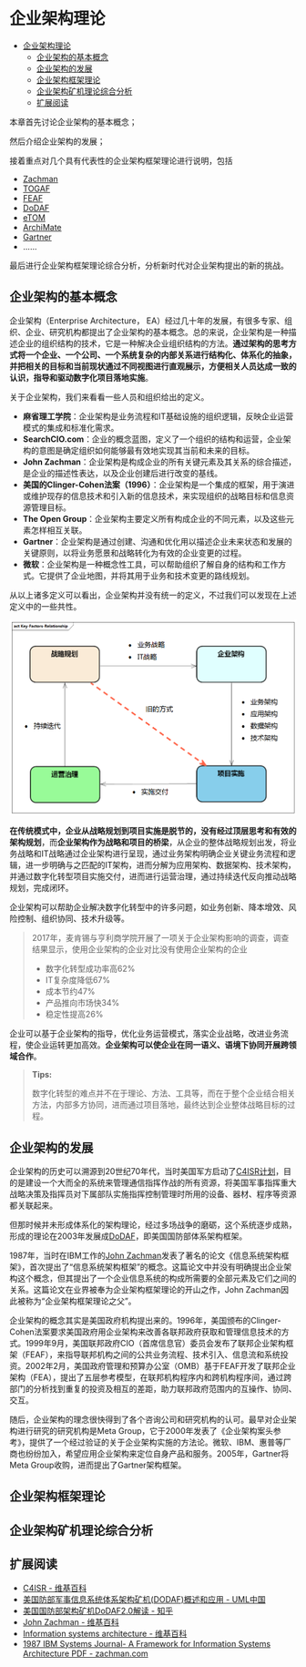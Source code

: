 # 企业架构理论

- [企业架构理论](#企业架构理论)
  - [企业架构的基本概念](#企业架构的基本概念)
  - [企业架构的发展](#企业架构的发展)
  - [企业架构框架理论](#企业架构框架理论)
  - [企业架构矿机理论综合分析](#企业架构矿机理论综合分析)
  - [扩展阅读](#扩展阅读)

本章首先讨论企业架构的基本概念；

然后介绍企业架构的发展；

接着重点对几个具有代表性的企业架构框架理论进行说明，包括

- [Zachman](ea-theory/zachman.md)
- [TOGAF](ea-theroy/togaf.md)
- [FEAF](ea-theroy/feaf.md)
- [DoDAF](ea-theroy/dodaf.md)
- [eTOM](ea-theory/etom.md)
- [ArchiMate](ea-theory/archimate.md)
- [Gartner](ea-theory/gartner.md)
- ......

最后进行企业架构框架理论综合分析，分析新时代对企业架构提出的新的挑战。

## 企业架构的基本概念

企业架构（Enterprise Architecture， EA）经过几十年的发展，有很多专家、组织、企业、研究机构都提出了企业架构的基本概念。总的来说，企业架构是一种描述企业的组织结构的技术，它是一种解决企业组织结构的方法。**通过架构的思考方式将一个企业、一个公司、一个系统复杂的内部关系进行结构化、体系化的抽象，并把相关的目标和当前现状通过不同视图进行直观展示，方便相关人员达成一致的认识，指导和驱动数字化项目落地实施**。

关于企业架构，我们来看看一些人员和组织给出的定义。

- **麻省理工学院**：企业架构是业务流程和IT基础设施的组织逻辑，反映企业运营模式的集成和标准化需求。
- **SearchCIO.com**：企业的概念蓝图，定义了一个组织的结构和运营，企业架构的意图是确定组织如何能够最有效地实现其当前和未来的目标。
- **John Zachman**：企业架构是构成企业的所有关键元素及其关系的综合描述，是企业的描述性表达，以及企业创建后进行改变的基线。
- **美国的Clinger-Cohen法案（1996）**：企业架构是一个集成的框架，用于演进或维护现存的信息技术和引入新的信息技术，来实现组织的战略目标和信息资源管理目标。
- **The Open Group**：企业架构主要定义所有构成企业的不同元素，以及这些元素怎样相互关联。
- **Gartner**：企业架构是通过创建、沟通和优化用以描述企业未来状态和发展的关键原则，以将业务愿景和战略转化为有效的企业变更的过程。
- **微软**：企业架构是一种概念性工具，可以帮助组织了解自身的结构和工作方式。它提供了企业地图，并将其用于业务和技术变更的路线规划。

从以上诸多定义可以看出，企业架构并没有统一的定义，不过我们可以发现在上述定义中的一些共性。

![企业架构与战略规划、项目实施、运营治理之间的关系](images/Key-Factors-Relationship.png)

**在传统模式中，企业从战略规划到项目实施是脱节的，没有经过顶层思考和有效的架构规划**，而**企业架构作为战略和项目的桥梁**，从企业的整体战略规划出发，将业务战略和IT战略通过企业架构进行呈现，通过业务架构明确企业关键业务流程和逻辑，进一步明确与之匹配的IT架构，进而分解为应用架构、数据架构、技术架构，并通过数字化转型项目实施交付，进而进行运营治理，通过持续迭代反向推动战略规划，完成闭环。

企业架构可以帮助企业解决数字化转型中的许多问题，如业务创新、降本增效、风险控制、组织协同、技术升级等。

> 2017年，麦肯锡与亨利商学院开展了一项关于企业架构影响的调查，调查结果显示，使用企业架构的企业对比没有使用企业架构的企业
>
> - 数字化转型成功率高62%
> - IT复杂度降低67%
> - 成本节约47%
> - 产品推向市场快34%
> - 稳定性提高26%

企业可以基于企业架构的指导，优化业务运营模式，落实企业战略，改进业务流程，使企业运转更加高效。**企业架构可以使企业在同一语义、语境下协同开展跨领域合作**。

> **Tips:**
>
> 数字化转型的难点并不在于理论、方法、工具等，而在于整个企业结合相关方法，内部多方协同，进而通过项目落地，最终达到企业整体战略目标的过程。

## 企业架构的发展

企业架构的历史可以溯源到20世纪70年代，当时美国军方启动了[C4ISR计划](https://zh.wikipedia.org/wiki/C4ISR)，目的是建设一个大而全的系统来管理通信指挥作战的所有资源，将美国军事指挥重大战略决策及指挥员对下属部队实施指挥控制管理时所用的设备、器材、程序等资源都关联起来。

但那时候并未形成体系化的架构理论，经过多场战争的磨砺，这个系统逐步成熟，形成的理论在2003年发展成[DoDAF](dodaf.md)，即美国国防部体系架构框架。

1987年，当时在IBM工作的[John Zachman](https://en.wikipedia.org/wiki/John_Zachman)发表了著名的论文《信息系统架构框架》，首次提出了“信息系统架构框架”的概念。这篇论文中并没有明确提出企业架构这个概念，但其提出了一个企业信息系统的构成所需要的全部元素及它们之间的关系。这篇论文在业界被奉为企业架构框架理论的开山之作，John Zachman因此被称为“企业架构框架理论之父”。

企业架构的概念其实是美国政府机构提出来的。1996年，美国颁布的Clinger-Cohen法案要求美国政府用企业架构来改善各联邦政府获取和管理信息技术的方式。1999年9月，美国联邦政府CIO（首席信息官）委员会发布了联邦企业架构框架（FEAF），来指导联邦机构之间的公共业务流程、技术引入、信息流和系统投资。2002年2月，美国政府管理和预算办公室（OMB）基于FEAF开发了联邦企业架构（FEA），提出了五层参考模型，在联邦机构程序内和跨机构程序间，通过跨部门的分析找到重复的投资及相互的差距，助力联邦政府范围内的互操作、协同、交互。

随后，企业架构的理念很快得到了各个咨询公司和研究机构的认可。最早对企业架构进行研究的研究机构是Meta Group，它于2000年发表了《企业架构案头参考》，提供了一个经过验证的关于企业架构实施的方法论。微软、IBM、惠普等厂商也纷纷加入，希望应用企业架构来定位自身产品和服务。2005年，Gartner将Meta Group收购，进而提出了Gartner架构框架。

## 企业架构框架理论

## 企业架构矿机理论综合分析

## 扩展阅读

- [C4ISR - 维基百科](https://zh.wikipedia.org/wiki/C4ISR)
- [美国防部军事信息系统体系架构矿机(DODAF)概述和应用 - UML中国](http://www.uml.org.cn/qiyezjjs/202107162.asp)
- [美国国防部架构矿机DoDAF2.0解读 - 知乎](https://zhuanlan.zhihu.com/p/466835525)
- [John Zachman - 维基百科](https://en.wikipedia.org/wiki/John_Zachman)
- [Information systems architecture - 维基百科](https://en.wikipedia.org/wiki/Information_systems_architecture)
- [1987 IBM Systems Journal- A Framework for Information Systems Architecture PDF - zachman.com](https://www.zachman.com/images/ZI_PIcs/ibmsj2603e.pdf)
